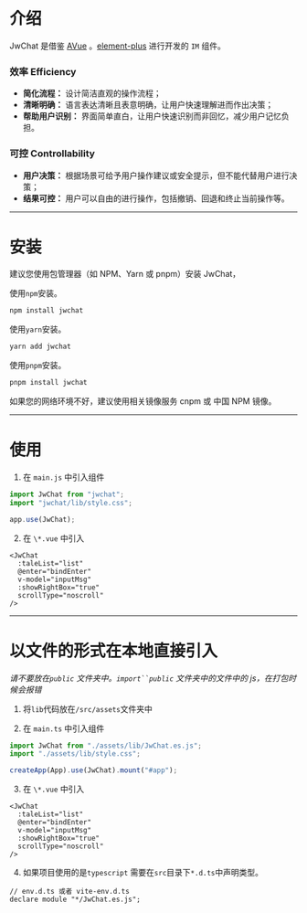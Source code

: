 <!--
 * @Author       : Bian <389701057@qq.com>
 * @Date         : 2022-10-20 23:42:28
 * @LastEditors  : Bian <389701057@qq.com>
 * @LastEditTime : 2022-10-20 23:54:34
 * @FilePath     : \src\pages\index.md
 * @Description  : 主页
 * Copyright (c) 2022 by Bian <389701057@qq.com>, All Rights Reserved.
-->

# 介绍

JwChat 是借鉴 [AVue](https://avuejs.com/) 。[element-plus](https://element-plus.gitee.io/zh-CN/) 进行开发的 `IM` 组件。

### 效率 Efficiency

- **简化流程：** 设计简洁直观的操作流程；
- **清晰明确：** 语言表达清晰且表意明确，让用户快速理解进而作出决策；
- **帮助用户识别：** 界面简单直白，让用户快速识别而非回忆，减少用户记忆负担。

### 可控 Controllability

- **用户决策：** 根据场景可给予用户操作建议或安全提示，但不能代替用户进行决策；
- **结果可控：** 用户可以自由的进行操作，包括撤销、回退和终止当前操作等。

---

# 安装

建议您使用包管理器（如 NPM、Yarn 或 pnpm）安装 JwChat，

使用`npm`安装。

```bash
npm install jwchat
```

使用`yarn`安装。

```bash
yarn add jwchat
```

使用`pnpm`安装。

```bash
pnpm install jwchat
```

如果您的网络环境不好，建议使用相关镜像服务 cnpm 或 中国 NPM 镜像。

---

# 使用

1. 在 `main.js` 中引入组件

```js
import JwChat from "jwchat";
import "jwchat/lib/style.css";

app.use(JwChat);
```

2. 在 `\*.vue` 中引入

```vue
<JwChat
  :taleList="list"
  @enter="bindEnter"
  v-model="inputMsg"
  :showRightBox="true"
  scrollType="noscroll"
/>
```

---

# 以文件的形式在本地直接引入

_请不要放在`public` 文件夹中。` import``public ` 文件夹中的文件中的 js，在打包时候会报错_

1. 将`lib`代码放在`/src/assets`文件夹中

2. 在 `main.ts` 中引入组件

```js
import JwChat from "./assets/lib/JwChat.es.js";
import "./assets/lib/style.css";

createApp(App).use(JwChat).mount("#app");
```

3. 在 `\*.vue` 中引入

```vue
<JwChat
  :taleList="list"
  @enter="bindEnter"
  v-model="inputMsg"
  :showRightBox="true"
  scrollType="noscroll"
/>
```

4. 如果项目使用的是`typescript` 需要在`src`目录下`*.d.ts`中声明类型。

```
// env.d.ts 或者 vite-env.d.ts
declare module "*/JwChat.es.js";
```
